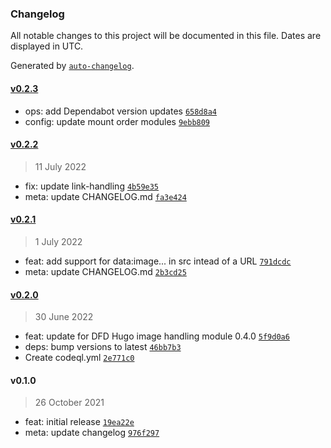 ### Changelog

All notable changes to this project will be documented in this file. Dates are displayed in UTC.

Generated by [`auto-changelog`](https://github.com/CookPete/auto-changelog).

#### [v0.2.3](https://github.com/h-enk/hyas-images/compare/v0.2.2...v0.2.3)

- ops: add Dependabot version updates [`658d8a4`](https://github.com/h-enk/hyas-images/commit/658d8a49a2a8164314d7b99e2d281e40883c31b4)
- config: update mount order modules [`9ebb809`](https://github.com/h-enk/hyas-images/commit/9ebb8093e28dc70b5636f3e1d7887f1bc321048a)

#### [v0.2.2](https://github.com/h-enk/hyas-images/compare/v0.2.1...v0.2.2)

> 11 July 2022

- fix: update link-handling [`4b59e35`](https://github.com/h-enk/hyas-images/commit/4b59e35ed69f8dea62718c9133e33b609f46bd95)
- meta: update CHANGELOG.md [`fa3e424`](https://github.com/h-enk/hyas-images/commit/fa3e424c7c5a205d5d64c371d85b91685aee0e5a)

#### [v0.2.1](https://github.com/h-enk/hyas-images/compare/v0.2.0...v0.2.1)

> 1 July 2022

- feat: add support for data:image... in src intead of a URL [`791dcdc`](https://github.com/h-enk/hyas-images/commit/791dcdca6fe17c6af1df9b26dd1605741d869882)
- meta: update CHANGELOG.md [`2b3cd25`](https://github.com/h-enk/hyas-images/commit/2b3cd25046a152a3b9cdca4d89f865d2e136d4de)

#### [v0.2.0](https://github.com/h-enk/hyas-images/compare/v0.1.0...v0.2.0)

> 30 June 2022

- feat: update for DFD Hugo image handling module 0.4.0 [`5f9d0a6`](https://github.com/h-enk/hyas-images/commit/5f9d0a69b49b4bb43427e850815597e3aa8d0e8d)
- deps: bump versions to latest [`46bb7b3`](https://github.com/h-enk/hyas-images/commit/46bb7b32d5a8e6b107639c3b4c9f15fe81710579)
- Create codeql.yml [`2e771c0`](https://github.com/h-enk/hyas-images/commit/2e771c04b6ada3bbdafad1d85181dc7df902a4c2)

#### v0.1.0

> 26 October 2021

- feat: initial release [`19ea22e`](https://github.com/h-enk/hyas-images/commit/19ea22e79ae0cd29da9be14398a1ca192324953c)
- meta: update changelog [`976f297`](https://github.com/h-enk/hyas-images/commit/976f2975b20e452ace8eea3695dcf9b0d6a2eedf)
